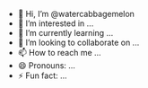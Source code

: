 - 👋 Hi, I’m @watercabbagemelon
- 👀 I’m interested in ...
- 🌱 I’m currently learning ...
- 💞️ I’m looking to collaborate on ...
- 📫 How to reach me ...
- 😄 Pronouns: ...
- ⚡ Fun fact: ...

<!---
watercabbagemelon/watercabbagemelon is a ✨ special ✨ repository because its `README.md` (this file) appears on your GitHub profile.
You can click the Preview link to take a look at your changes.
--->
